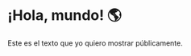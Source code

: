 <!DOCTYPE html>
<html lang="es">
<head>
  <meta charset="UTF-8">
  <title>Mi Web Pública</title>
</head>
<body>
  <h1>¡Hola, mundo! 🌎</h1>
  <p>Este es el texto que yo quiero mostrar públicamente.</p>
</body>
</html>


